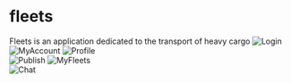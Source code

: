 # fleets
 Fleets is an application dedicated to the transport of heavy cargo
 ![Login](https://github.com/ingleonelrv/fleets/blob/master/assets/login.png)<br>
 ![MyAccount](https://github.com/ingleonelrv/fleets/blob/master/assets/miCuenta.png)
 ![Profile](https://github.com/ingleonelrv/fleets/blob/master/assets/equipos.png)<br>
 ![Publish](https://github.com/ingleonelrv/fleets/blob/master/assets/publicar.png)
 ![MyFleets](https://github.com/ingleonelrv/fleets/blob/master/assets/misFletes.png)<br>
 ![Chat](https://github.com/ingleonelrv/fleets/blob/master/assets/chat.png)

